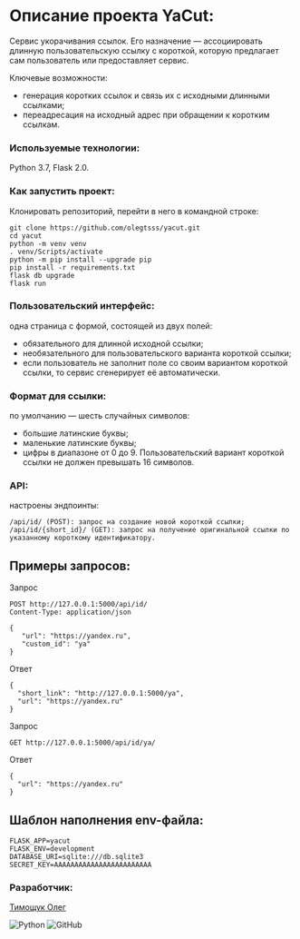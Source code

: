 # Описание проекта YaCut:

Сервис укорачивания ссылок. Его назначение — ассоциировать длинную пользовательскую ссылку с короткой, которую предлагает сам пользователь или предоставляет сервис.

Ключевые возможности:
- генерация коротких ссылок и связь их с исходными длинными ссылками;
- переадресация на исходный адрес при обращении к коротким ссылкам.

### Используемые технологии:

Python 3.7, Flask 2.0.

### Как запустить проект:
Клонировать репозиторий, перейти в него в командной строке:

```
git clone https://github.com/olegtsss/yacut.git
cd yacut
python -m venv venv
. venv/Scripts/activate
python -m pip install --upgrade pip
pip install -r requirements.txt
flask db upgrade
flask run
```

### Пользовательский интерфейс:
одна страница с формой, состоящей из двух полей:
- обязательного для длинной исходной ссылки;
- необязательного для пользовательского варианта короткой ссылки;
- если пользователь не заполнит поле со своим вариантом короткой ссылки, то сервис сгенерирует её автоматически. 


### Формат для ссылки:
по умолчанию — шесть случайных символов:
- большие латинские буквы;
- маленькие латинские буквы;
- цифры в диапазоне от 0 до 9.
Пользовательский вариант короткой ссылки не должен превышать 16 символов.

### API:
настроены эндпоинты:

```
/api/id/ (POST): запрос на создание новой короткой ссылки;
/api/id/{short_id}/ (GET): запрос на получение оригинальной ссылки по указанному короткому идентификатору.
```

## Примеры запросов:
Запрос

```
POST http://127.0.0.1:5000/api/id/
Content-Type: application/json

{
   "url": "https://yandex.ru",
   "custom_id": "ya"
}
```

Ответ

```
{
  "short_link": "http://127.0.0.1:5000/ya",
  "url": "https://yandex.ru"
}
```

Запрос

```
GET http://127.0.0.1:5000/api/id/ya/
```

Ответ

```
{
  "url": "https://yandex.ru"
}
```

## Шаблон наполнения env-файла:

```
FLASK_APP=yacut
FLASK_ENV=development
DATABASE_URI=sqlite:///db.sqlite3
SECRET_KEY=AAAAAAAAAAAAAAAAAAAAAAAA
```

### Разработчик:
[Тимощук Олег](https://github.com/olegtsss)

![Python](https://img.shields.io/badge/python-3670A0?style=for-the-badge&logo=python&logoColor=ffdd54)
![GitHub](https://img.shields.io/badge/github-%23121011.svg?style=for-the-badge&logo=github&logoColor=whte)

